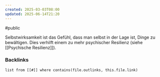 ```yaml
---
created: 2025-03-03T08:00
updated: 2025-06-14T21:20
---
```

#public

Selbstwirksamkeit ist das Gefühl, dass man selbst in der Lage ist, Dinge zu bewältigen. Dies verhilft einem zu mehr psychischer Resilienz (siehe [[Psychische Resilienz]]). 

### Backlinks
```dataview 
list from [[#]] where contains(file.outlinks, this.file.link)
```

